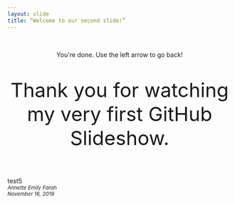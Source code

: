 ```yaml
---
layout: slide
title: “Welcome to our second slide!”
---
```


<br>
<p style="text-align:center;">You're done. Use the left arrow to go back!</p>
<p style="text-align:center;font-size:44px;">Thank you for watching my very first GitHub Slideshow.</p><br>
test5
<footer><small><em>Annette Emily Farah<br>
    November 16, 2019</em></small></footer>
